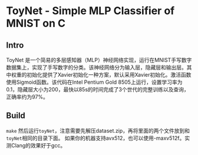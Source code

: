 # ToyNet - Simple MLP Classifier of MNIST on C

## Intro
ToyNet 是一个简易的多层感知器（MLP）神经网络实现，运行在MNIST手写数字数据集上，实现了手写数字的分类。该神经网络分为输入层，隐藏层和输出层。其中权重的初始化提供了Xavier初始化一种方案，默认采用Xavier初始化。激活函数使用Sigmoid函数。该代码在Intel Pentium Gold 8505上运行，设置学习率为0.1，隐藏层大小为200，最快以85s的时间完成了3个世代的完整训练以及查询，正确率约为97%。

## Build
``` make ```
然后运行`toyNet`，注意需要先解压dataset.zip，再将里面的两个文件放到和`toyNet`相同的目录下面。
如果你的机器支持avx512，也可以使用-maxv512f。实测Clang的效果好于gcc。
